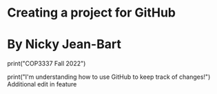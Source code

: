 # Creating a project for GitHub
# By Nicky Jean-Bart
 
print("COP3337 Fall 2022")

print("I'm understanding how to use GitHub to keep track of changes!")
Additional edit in feature
